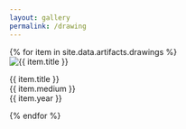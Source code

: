 ```yaml
---
layout: gallery
permalink: /drawing
---
```

<p>
<div class="slides">
{% for item in site.data.artifacts.drawings %}
    <div id="{{ item.title | uri_escape }}" class="slide">
        <img loading="lazy" src="{{ item.url | relative_url }}" alt="{{ item.title }}" />
        <p class="image-title">
          {{ item.title }}<br/>{{ item.medium }}<br/>{{ item.year }}
        </p>
    </div>
{% endfor %}
</div>
</p>
